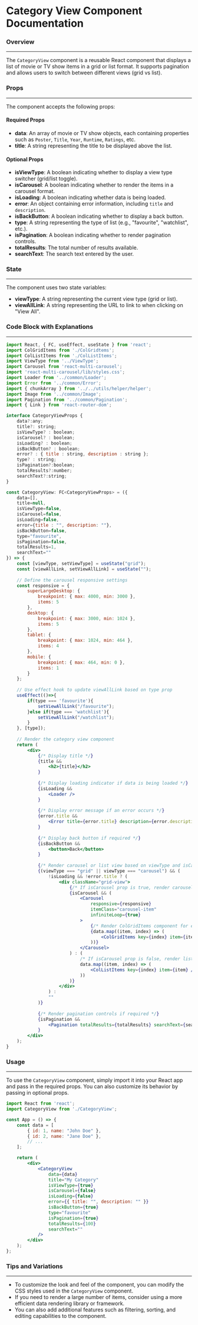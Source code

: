 **Category View Component Documentation**
=============================================

### Overview
---------------

The `CategoryView` component is a reusable React component that displays a list of movie or TV show items in a grid or list format. It supports pagination and allows users to switch between different views (grid vs list).

### Props
-----

The component accepts the following props:

#### Required Props

*   **data**: An array of movie or TV show objects, each containing properties such as `Poster`, `Title`, `Year`, `Runtime`, `Ratings`, etc.
*   **title**: A string representing the title to be displayed above the list.

#### Optional Props

*   **isViewType**: A boolean indicating whether to display a view type switcher (grid/list toggle).
*   **isCarousel**: A boolean indicating whether to render the items in a carousel format.
*   **isLoading**: A boolean indicating whether data is being loaded.
*   **error**: An object containing error information, including `title` and `description`.
*   **isBackButton**: A boolean indicating whether to display a back button.
*   **type**: A string representing the type of list (e.g., "favourite", "watchlist", etc.).
*   **isPagination**: A boolean indicating whether to render pagination controls.
*   **totalResults**: The total number of results available.
*   **searchText**: The search text entered by the user.

### State
-----

The component uses two state variables:

*   **viewType**: A string representing the current view type (grid or list).
*   **viewAllLink**: A string representing the URL to link to when clicking on "View All".

### Code Block with Explanations
--------------------------------

```jsx
import React, { FC, useEffect, useState } from 'react';
import ColGridItems from './ColGridtems';
import ColListItems from './ColListItems';
import ViewType from '../ViewType'; 
import Carousel from 'react-multi-carousel';
import 'react-multi-carousel/lib/styles.css';
import Loader from '../common/Loader';
import Error from '../common/Error';
import { chunkArray } from '../../utils/helper/helper';
import Image from '../common/Image';
import Pagination from '../common/Pagination';
import { Link } from 'react-router-dom';

interface CategoryViewProps {
    data?:any;
    title?: string;
    isViewType? : boolean;
    isCarousel? : boolean; 
    isLoading? : boolean;
    isBackButton? : boolean;
    error? : { title : string, description : string };
    type? : string; 
    isPagination?:boolean;
    totalResults?:number;
    searchText?:string;
}

const CategoryView: FC<CategoryViewProps> = ({ 
    data=[], 
    title=null, 
    isViewType=false, 
    isCarousel=false, 
    isLoading=false, 
    error={title : "", description: ""}, 
    isBackButton=false, 
    type="favourite",
    isPagination=false,
    totalResults=1,
    searchText=""
}) => {
    const [viewType, setViewType] = useState("grid"); 
    const [viewAllLink, setViewAllLink] = useState("");
    
    // Define the carousel responsive settings
    const responsive = {
        superLargeDesktop: {
            breakpoint: { max: 4000, min: 3000 },
            items: 5
        },
        desktop: {
            breakpoint: { max: 3000, min: 1024 },
            items: 5
        },
        tablet: {
            breakpoint: { max: 1024, min: 464 },
            items: 4
        },
        mobile: {
            breakpoint: { max: 464, min: 0 },
            items: 1
        }
    };
    
    // Use effect hook to update viewAllLink based on type prop
    useEffect(()=>{
        if(type === 'favourite'){
            setViewAllLink("/favourite");
        }else if(type === 'watchlist'){
            setViewAllLink("/watchlist");
        }
    }, [type]);
    
    // Render the category view component
    return (
        <div>
            {/* Display title */}
            {title && 
                <h2>{title}</h2>
            }
            
            {/* Display loading indicator if data is being loaded */}
            {isLoading && 
                <Loader />
            }
            
            {/* Display error message if an error occurs */}
            {error.title && 
                <Error title={error.title} description={error.description} />
            }
            
            {/* Display back button if required */}
            {isBackButton && 
                <button>Back</button>
            }
            
            {/* Render carousel or list view based on viewType and isCarousel props */}
            {(viewType === "grid" || viewType === "carousel") && (
                !isLoading && !error.title ? (
                    <div className="grid-view">
                        {/* If isCarousel prop is true, render carousel component with responsive settings */}
                        {isCarousel && (
                            <Carousel
                                responsive={responsive}
                                itemClass="carousel-item"
                                infiniteLoop={true}
                            >
                                {/* Render ColGridItems component for each data item */}
                                {data.map((item, index) => (
                                    <ColGridItems key={index} item={item} />
                                ))}
                            </Carousel>
                        ) : (
                            /* If isCarousel prop is false, render list view with ColListItems component for each data item */
                            data.map((item, index) => (
                                <ColListItems key={index} item={item} />
                            ))
                        )}
                    </div>
                ) : 
                ""
            )}
            
            {/* Render pagination controls if required */}
            {isPagination && 
                <Pagination totalResults={totalResults} searchText={searchText} type={type} />
            }
        </div>
    );
}
```

### Usage
-----

To use the `CategoryView` component, simply import it into your React app and pass in the required props. You can also customize its behavior by passing in optional props.

```jsx
import React from 'react';
import CategoryView from './CategoryView';

const App = () => {
    const data = [
        { id: 1, name: "John Doe" },
        { id: 2, name: "Jane Doe" },
        // ...
    ];

    return (
        <div>
            <CategoryView
                data={data}
                title="My Category"
                isViewType={true}
                isCarousel={false}
                isLoading={false}
                error={{ title: "", description: "" }}
                isBackButton={true}
                type="favourite"
                isPagination={true}
                totalResults={100}
                searchText=""
            />
        </div>
    );
};
```

### Tips and Variations
------------------------

*   To customize the look and feel of the component, you can modify the CSS styles used in the `CategoryView` component.
*   If you need to render a large number of items, consider using a more efficient data rendering library or framework.
*   You can also add additional features such as filtering, sorting, and editing capabilities to the component.